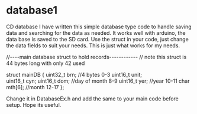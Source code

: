 # database1
CD database
I have written this simple database type code to handle saving data and searching for the data as needed.
It works well with arduino, the data base is saved to the SD card.
Use the struct in your code, just change the data fields to suit your needs.
This is just what works for my needs.

//----main database struct to hold records------------
// note this struct is 44 bytes long with only 42 used

struct mainDB
{
  uint32_t  	brn;      //4 bytes 0-3
  uint16_t		unit;   
  uint16_t  	cyn;
  uint16_t  	dom; 	    //day of month	8-9
  uint16_t  	yer;  		//year 10-11
  char  		mth[6]; 		//month	12-17
};

Change it in DatabaseEx.h and add the same to your main code before setup.
Hope its useful.
